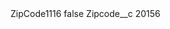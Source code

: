 <?xml version="1.0" encoding="UTF-8"?>
<CustomMetadata xmlns="http://soap.sforce.com/2006/04/metadata" xmlns:xsi="http://www.w3.org/2001/XMLSchema-instance" xmlns:xsd="http://www.w3.org/2001/XMLSchema">
    <label>ZipCode1116</label>
    <protected>false</protected>
    <values>
        <field>Zipcode__c</field>
        <value xsi:type="xsd:string">20156</value>
    </values>
</CustomMetadata>
